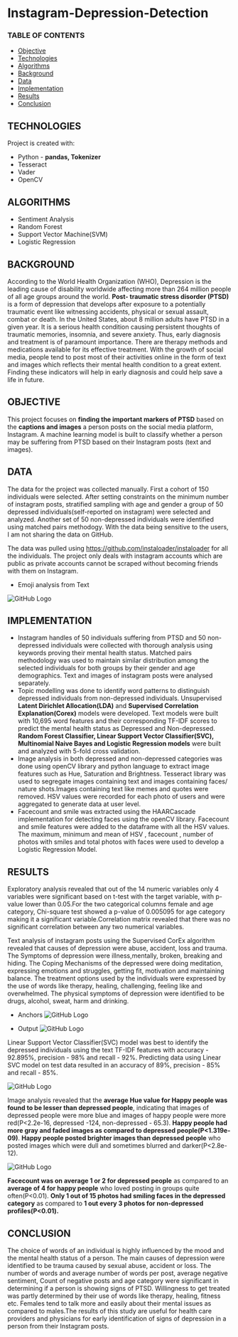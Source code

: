 # Instagram-Depression-Detection
### TABLE OF CONTENTS
* [Objective](#objective)
* [Technologies](#technologies)
* [Algorithms](#algorithms)
* [Background](#background)
* [Data](#data)
* [Implementation](#implementation)
* [Results](#results)
* [Conclusion](#conclusion)

## TECHNOLOGIES
Project is created with:

* Python - **pandas, Tokenizer**
* Tesseract
* Vader
* OpenCV

## ALGORITHMS
* Sentiment Analysis
* Random Forest
* Support Vector Machine(SVM)
* Logistic Regression

## BACKGROUND
According to the World Health Organization (WHO), Depression is the leading cause of disability worldwide affecting more than 264 million people of all age groups around the world. **Post- traumatic stress disorder (PTSD)** is a form of depression that develops after exposure to a potentially traumatic event like witnessing accidents, physical or sexual assault, combat or death. In the United States, about 8 million adults have PTSD in a given year. It is a serious health condition causing persistent thoughts of traumatic memories, insomnia, and severe anxiety. Thus, early diagnosis and treatment is of paramount importance. There are therapy methods and medications available for its effective treatment. With the growth of social media, people tend to post most of their activities online in the form of text and images which reflects their mental health condition to a great extent. Finding these indicators will help in early diagnosis and could help save a life in future.

## OBJECTIVE 
This project focuses on **finding the important markers of PTSD** based on the **captions and images** a person posts on the social media platform, Instagram. A machine learning model is built to classify whether a person may be suffering from PTSD based on their Instagram posts (text and images).

## DATA
The data for the project was collected manually. First a cohort of 150 individuals were selected. After setting constraints on the minimum number of instagram posts, stratified sampling with age and gender a group of 50 depressed individuals(self-reported on instagram) were selected and analyzed. Another set of 50 non-depressed individuals were identified using matched pairs methodogy. With the data being sensitive to the users, I am not sharing the data on GitHub.

The data was pulled using https://github.com/instaloader/instaloader for all the individuals. The project only deals with instagram accounts which are public as private accounts cannot be scraped without becoming friends with them on Instagram.

* Emoji analysis from Text

![GitHub Logo](/images/emojianalysis.PNG)

## IMPLEMENTATION
* Instagram handles of 50 individuals suffering from PTSD and 50 non-depressed individuals were collected with thorough analysis using keywords proving their mental health status. Matched pairs methodology was used to maintain similar distribution among the selected individuals for both groups by their gender and age demographics. Text and images of instagram posts were analysed separately. 
* Topic modelling was done to identify word patterns to distinguish depressed individuals from non-depressed individuals. Unsupervised **Latent Dirichlet Allocation(LDA)** and **Supervised Correlation Explanation(Corex)** models were developed. Text models were built with 10,695 word features and their
corresponding TF-IDF scores to predict the mental health status as Depressed and Non-depressed. **Random Forest Classifier, Linear Support Vector Classifier(SVC), Multinomial Naive Bayes and Logistic Regression models** were built and analyzed with 5-fold cross validation.
* Image analysis in both depressed and non-depressed categories was done using openCV library and python language to extract image features such as Hue, Saturation and Brightness. Tesseract library was used to segregate images containing text and images containing faces/ nature shots.Images containing text like memes and quotes were removed. HSV values were recorded for each photo of users and were aggregated to generate data at user level. 
* Facecount and smile was extracted using the HAARCascade implementation for detecting faces using the openCV library. Facecount and smile features were added to the dataframe with all the HSV values. The maximum, minimum and mean of HSV , facecount , number of photos with smiles and total photos with faces were used to develop a Logistic Regression Model.

## RESULTS
Exploratory analysis revealed that out of the 14 numeric variables only 4 variables were significant based on t-test with the target variable, with p-value lower than 0.05.For the two categorical columns female and age category, Chi-square test showed a p-value of 0.005095 for age category making it a significant variable.Correlation matrix revealed that there was no significant correlation between any two numerical variables.

Text analysis of instagram posts using the Supervised CorEx algorithm revealed that causes of depression were abuse, accident, loss and trauma. The Symptoms of depression were illness,mentally, broken, breaking and hiding. The Coping Mechanisms of the depressed were doing meditation, expressing emotions and struggles, getting fit, motivation and maintaining balance. The treatment options used by the individuals were expressed by the use of words like therapy, healing, challenging, feeling like and overwhelmed. The physical symptoms of depression were identified to be drugs, alcohol, sweat, harm and drinking.

* Anchors
![GitHub Logo](/images/CorExAnchors.PNG)

* Output 
![GitHub Logo](/images/CorExoutput.PNG)

Linear Support Vector Classifier(SVC) model was best to identify the depressed individuals using the text TF-IDF features with accuracy - 92.895%, precision - 98% and recall - 92%. Predicting data using Linear SVC model on test data resulted in an accuracy of 89%, precision - 85% and recall - 85%.

![GitHub Logo](/images/logisticoutput.png)

Image analysis revealed that the **average Hue value for Happy people was found to be lesser than depressed people**, indicating that images of depressed people were more blue and images of happy people were more red(P<2.2e-16, depressed -124, non-depressed - 65.3). **Happy people had more gray and faded images as compared to depressed people(P<1.319e-09)**. **Happy people posted brighter images than depressed people** who posted images which were dull and sometimes blurred and darker(P<2.8e-12).

![GitHub Logo](/images/imageanalysis.PNG)

**Facecount was on average 1 or 2 for depressed people** as compared to an **average of 4 for happy people** who loved posting in groups quite often(P<0.01). **Only 1 out of 15 photos had smiling faces in the depressed category** as compared to **1 out every 3 photos for non-depressed profiles(P<0.01).**

## CONCLUSION
The choice of words of an individual is highly influenced by the mood and the mental health status of a person. The main causes of depression were identified to be trauma caused by sexual abuse, accident or loss. The  number of words and average number of words per post, average negative sentiment, Count of negative posts and age category were significant in determining if a person is showing signs of PTSD. Willingness to get treated was partly determined by their use of words like therapy, healing, fitness etc. Females tend to talk more and easily about their mental issues as compared to males.The results of this study are useful for health care providers and physicians for early identification of signs of depression in a person from their Instagram posts.

